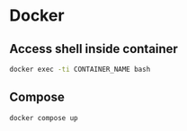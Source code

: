 # Docker

## Access shell inside container

```bash
docker exec -ti CONTAINER_NAME bash
```

## Compose

```bash
docker compose up
```
